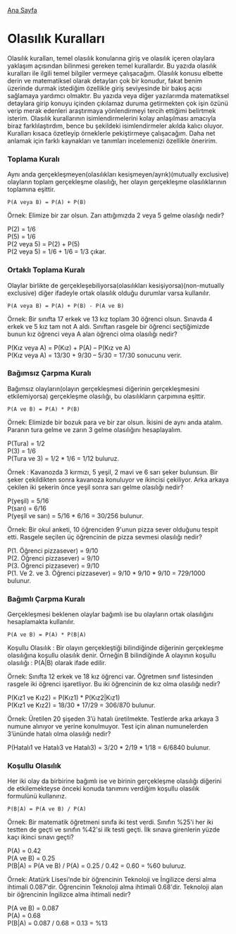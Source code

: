 [Ana Sayfa](https://enginunal.github.io/)

# Olasılık Kuralları


Olasılık kuralları, temel olasılık konularına giriş ve olasılık içeren olaylara yaklaşım açısından bilinmesi gereken temel kurallardır. Bu yazıda olasılık kuralları ile ilgili temel bilgiler vermeye çalışacağım. Olasılık konusu elbette derin ve matematiksel olarak detayları çok bir konudur, fakat benim üzerinde durmak istediğim özellikle giriş seviyesinde bir bakış açısı sağlamaya yardımcı olmaktır. 
Bu yazıda veya diğer yazılarımda matematiksel detaylara girip konuyu içinden çıkılamaz duruma getirmekten çok işin özünü verip merak edenleri araştırmaya yönlendirmeyi tercih ettiğimi belirtmek isterim.
Olasılık kurallarının isimlendirmelerini kolay anlaşılması amacıyla biraz farklılaştırdım, bence bu şekildeki isimlendirmeler akılda kalıcı oluyor. Kuralları kısaca özetleyip örneklerle pekiştirmeye çalışacağım. Daha net anlamak için farklı kaynakları ve tanımları incelemenizi özellikle öneririm.


### Toplama Kuralı
Aynı anda gerçekleşmeyen(olasılıkları kesişmeyen/ayrık)(mutually exclusive) olayların toplam gerçekleşme olasılığı, her olayın gerçekleşme olasılıklarının toplamına eşittir.  

<code>P(A veya B) = P(A) + P(B)</code>  

Örnek: Elimize bir zar olsun. Zarı attığımızda 2 veya 5 gelme olasılığı nedir?  

P(2) = 1/6  
P(5) = 1/6  
P(2 veya 5) = P(2) + P(5)  
P(2 veya 5) = 1/6 + 1/6 = 1/3 çıkar.  


### Ortaklı Toplama Kuralı
Olaylar birlikte de gerçekleşebiliyorsa(olasılıkları kesişiyorsa)(non-mutually exclusive) diğer ifadeyle ortak olasılık olduğu durumlar varsa kullanılır.  

<code>P(A veya B) = P(A) + P(B) - P(A ve B)</code>  

Örnek: Bir sınıfta 17 erkek ve 13 kız toplam 30 öğrenci olsun. Sınavda 4 erkek ve 5 kız tam not A aldı. Sınıftan rasgele bir öğrenci seçtiğimizde bunun kız öğrenci veya A alan öğrenci olma olasılığı nedir?  

P(Kız veya A) = P(Kız) + P(A) – P(Kız ve A)  
P(Kız veya A) = 13/30 + 9/30 – 5/30 = 17/30 sonucunu verir.  


### Bağımsız Çarpma Kuralı
Bağımsız olayların(olayın gerçekleşmesi diğerinin gerçekleşmesini etkilemiyorsa) gerçekleşme olasılığı, bu olasılıkların çarpımına eşittir.  

<code>P(A ve B) = P(A) * P(B)</code>  

Örnek: Elimizde bir bozuk para ve bir zar olsun. İkisini de aynı anda atalım. Paranın tura gelme ve zarın 3 gelme olasılığını hesaplayalım.  

P(Tura) = 1/2  
P(3) = 1/6  
P(Tura ve 3) = 1/2 * 1/6 = 1/12 buluruz.  

Örnek : Kavanozda 3 kırmızı, 5 yeşil, 2 mavi ve 6 sarı şeker bulunsun. Bir şeker çekildikten sonra kavanoza konuluyor ve ikincisi çekiliyor. Arka arkaya çekilen iki şekerin önce yeşil sonra sarı gelme olasılığı nedir?  

P(yeşil) = 5/16  
P(sarı) = 6/16  
P(yeşil ve sarı) = 5/16 * 6/16 = 30/256 bulunur.  

Örnek: Bir okul anketi, 10 öğrenciden 9'unun pizza sever olduğunu tespit etti. Rasgele seçilen üç öğrencinin de pizza sevmesi olasılığı nedir?  

P(1. Öğrenci pizzasever) = 9/10  
P(2. Öğrenci pizzasever) = 9/10  
P(3. Öğrenci pizzasever) = 9/10  
P(1. Ve 2. ve 3. Öğrenci pizzasever) = 9/10 * 9/10 * 9/10 = 729/1000 bulunur.  


### Bağımlı Çarpma Kuralı
Gerçekleşmesi beklenen olaylar bağımlı ise bu olayların ortak olasılığını hesaplamakta kullanılır.  

<code>P(A ve B) = P(A) * P(B|A)</code>  

Koşullu Olasılık : Bir olayın gerçekleştiği bilindiğinde diğerinin gerçekleşme olasılığına koşullu olasılık denir. Örneğin B bilindiğinde A olayının koşullu olasılığı : P(A|B) olarak ifade edilir.  


Örnek: Sınıfta 12 erkek ve 18 kız öğrenci var. Öğretmen sınıf listesinden rasgele iki öğrenci işaretliyor. Bu iki öğrencinin de kız olma olasılığı nedir?  

P(Kız1 ve Kız2) = P(Kız1) * P(Kız2|Kız1)  
P(Kız1 ve Kız2) = 18/30 * 17/29 = 306/870 bulunur.  

Örnek: Üretilen 20 şişeden 3’ü hatalı üretilmekte. Testlerde arka arkaya 3 numune alınıyor ve yerine konulmuyor. Test için alınan numunelerden 3’ününde hatalı olma olasılığı nedir?  

P(Hatalı1 ve Hatalı3 ve Hatalı3) = 3/20 * 2/19 * 1/18 = 6/6840 bulunur.  


### Koşullu Olasılık
Her iki olay da birbirine bağımlı ise ve birinin gerçekleşme olasılığı diğerini de etkilemekteyse önceki konuda tanımını verdiğim koşullu olasılık formulünü kullanırız.  

<code>P(B|A) = P(A ve B) / P(A)</code>  

Örnek: Bir matematik öğretmeni sınıfa iki test verdi. Sınıfın %25'i her iki testten de geçti ve sınıfın %42'si ilk testi geçti. İlk sınava girenlerin yüzde kaçı ikinci sınavı geçti?  

P(A) = 0.42  
P(A ve B) = 0.25  
P(B|A) = P(A ve B) / P(A) = 0.25 / 0.42 = 0.60 = %60 buluruz.  

Örnek: Atatürk Lisesi’nde bir öğrencinin Teknoloji ve İngilizce dersi alma ihtimali 0.087'dir. Öğrencinin Teknoloji alma ihtimali 0.68'dir. Teknoloji alan bir öğrencinin İngilizce alma ihtimali nedir?  

P(A ve B) = 0.087  
P(A) = 0.68  
P(B|A) = 0.087 / 0.68 = 0.13 = %13  


